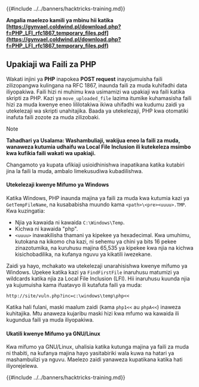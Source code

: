 {{#include ../../banners/hacktricks-training.md}}

**Angalia maelezo kamili ya mbinu hii katika [https://gynvael.coldwind.pl/download.php?f=PHP_LFI_rfc1867_temporary_files.pdf](https://gynvael.coldwind.pl/download.php?f=PHP_LFI_rfc1867_temporary_files.pdf)**

## **Upakiaji wa Faili za PHP**

Wakati injini ya **PHP** inapokea **POST request** inayojumuisha faili zilizopangwa kulingana na RFC 1867, inaunda faili za muda kuhifadhi data iliyopakiwa. Faili hizi ni muhimu kwa usimamizi wa upakiaji wa faili katika skripti za PHP. Kazi ya `move_uploaded_file` lazima itumike kuhamasisha faili hizi za muda kwenye eneo lililotakiwa ikiwa uhifadhi wa kudumu zaidi ya utekelezaji wa skripti unahitajika. Baada ya utekelezaji, PHP kwa otomatiki inafuta faili zozote za muda zilizobaki.

> [!NOTE]
> **Tahadhari ya Usalama: Washambuliaji, wakijua eneo la faili za muda, wanaweza kutumia udhaifu wa Local File Inclusion ili kutekeleza msimbo kwa kufikia faili wakati wa upakiaji.**

Changamoto ya kupata ufikiaji usioidhinishwa inapatikana katika kutabiri jina la faili la muda, ambalo limekusudiwa kubadilishwa.

#### Utekelezaji kwenye Mifumo ya Windows

Katika Windows, PHP inaunda majina ya faili za muda kwa kutumia kazi ya `GetTempFileName`, na kusababisha muundo kama `<path>\<pre><uuuu>.TMP`. Kwa kuzingatia:

- Njia ya kawaida ni kawaida `C:\Windows\Temp`.
- Kichwa ni kawaida "php".
- `<uuuu>` inawakilisha thamani ya kipekee ya hexadecimal. Kwa umuhimu, kutokana na kikomo cha kazi, ni sehemu ya chini ya bits 16 pekee zinazotumika, na kuruhusu majina 65,535 ya kipekee kwa njia na kichwa kisichobadilika, na kufanya nguvu ya kikatili iwezekane.

Zaidi ya hayo, mchakato wa utekelezaji unarahisishwa kwenye mifumo ya Windows. Upekee katika kazi ya `FindFirstFile` inaruhusu matumizi ya wildcards katika njia za Local File Inclusion (LFI). Hii inaruhusu kuunda njia ya kujumuisha kama ifuatavyo ili kutafuta faili ya muda:
```
http://site/vuln.php?inc=c:\windows\temp\php<<
```
Katika hali fulani, maski maalum zaidi (kama `php1<<` au `phpA<<`) inaweza kuhitajika. Mtu anaweza kujaribu maski hizi kwa mfumo wa kawaida ili kugundua faili ya muda iliyopakiwa.

#### Ukatili kwenye Mifumo ya GNU/Linux

Kwa mifumo ya GNU/Linux, uhalisia katika kutunga majina ya faili za muda ni thabiti, na kufanya majina hayo yasitabiriki wala kuwa na hatari ya mashambulizi ya nguvu. Maelezo zaidi yanaweza kupatikana katika hati iliyorejelewa.

{{#include ../../banners/hacktricks-training.md}}
